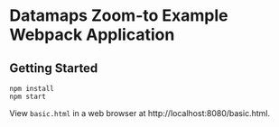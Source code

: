 # Datamaps Zoom-to Example Webpack Application

## Getting Started

```
npm install
npm start
```

View `basic.html` in a web browser at http://localhost:8080/basic.html.
